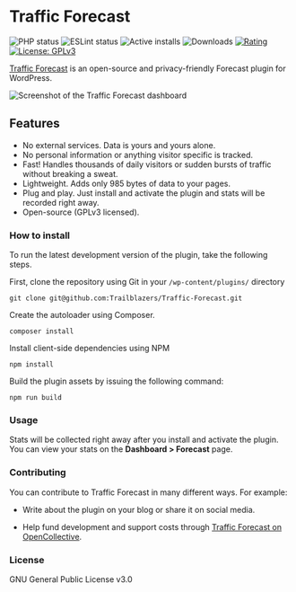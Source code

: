 Traffic Forecast
===========
![PHP status](https://github.com/Trailblazers/Traffic-Forecast/workflows/PHP/badge.svg)
![ESLint status](https://github.com/Trailblazers/Traffic-Forecast/workflows/JS/badge.svg)
![Active installs](https://img.shields.io/wordpress/plugin/installs/Traffic-Forecast.svg)
![Downloads](https://img.shields.io/wordpress/plugin/dt/Traffic-Forecast.svg)
[![Rating](https://img.shields.io/wordpress/plugin/r/Traffic-Forecast.svg)](https://wordpress.org/support/plugin/Traffic-Forecast/reviews/)
[![License: GPLv3](https://img.shields.io/badge/License-GPLv3-blue.svg)](https://www.gnu.org/licenses/gpl-3.0)

[Traffic Forecast](https://www.TrafficForecast.com/) is an open-source and privacy-friendly Forecast plugin for WordPress. 

![Screenshot of the Traffic Forecast dashboard](https://github.com/Trailblazers/Traffic-Forecast/raw/master/assets/src/img/screenshot-1.png?v=1)

## Features

- No external services. Data is yours and yours alone.
- No personal information or anything visitor specific is tracked.
- Fast! Handles thousands of daily visitors or sudden bursts of traffic without breaking a sweat.
- Lightweight. Adds only 985 bytes of data to your pages.
- Plug and play. Just install and activate the plugin and stats will be recorded right away.
- Open-source (GPLv3 licensed).

### How to install

To run the latest development version of the plugin, take the following steps.

First, clone the repository using Git in your `/wp-content/plugins/` directory
```
git clone git@github.com:Trailblazers/Traffic-Forecast.git
```

Create the autoloader using Composer.
```
composer install
```

Install client-side dependencies using NPM
```
npm install
```

Build the plugin assets by issuing the following command:
``` 
npm run build
```

### Usage

Stats will be collected right away after you install and activate the plugin. You can view your stats on the **Dashboard > Forecast** page.

### Contributing

You can contribute to Traffic Forecast in many different ways. For example:


- Write about the plugin on your blog or share it on social media.

- Help fund development and support costs through [Traffic Forecast on OpenCollective](https://opencollective.com/Traffic-Forecast).

### License

GNU General Public License v3.0
